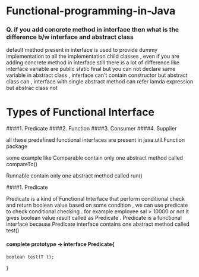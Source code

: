 # Functional-programming-in-Java

### Q. if you add concrete method in interface then what is the difference b/w interface and abstract class<br>
default method present in interface is used to provide dummy 
implementation to all the implementation child classes , even if you are 
adding concrete method in interface still there is a lot of difference 
like interface variable are public static final but you can not declare 
same variable in abstract class , interface can't contain constructor but 
abstract class can , interface with single abstract method can refer lamda 
expression but abstrac class not

# Types of Functional Interface<br>
####1. Predicate
####2. Function
####3. Consumer
####4. Supplier
<br>

all these predefined functional interfaces are present in java.util.Function
package 

some example like Comparable contain only one abstract method called 
compareTo()

Runnable contain only one abstract method called run()


####1. Predicate

Predicate is a kind of Functional Interface that perform conditional check
and return boolean value based on some condition , we can use predicate 
to check conditional checking . for example employee sal > 10000 or not it 
gives boolean value result called as Predicate . Predicate is a functional 
interface because Predicate interface contains one abstract method called 
test() 

#### complete prototype -> interface Predicate<T>{
	boolean test(T t);
}

